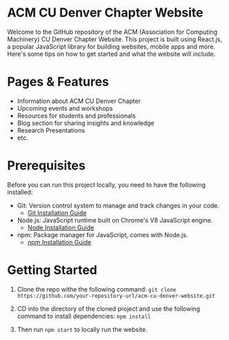 # ACM CU Denver Chapter Website

Welcome to the GitHub repository of the ACM (Association for Computing Machinery) CU Denver Chapter Website. This project is built using React.js, a popular JavaScript library for building websites, mobile apps and more. Here's some tips on how to get started and what the website will include.

# Pages & Features

- Information about ACM CU Denver Chapter
- Upcoming events and workshops
- Resources for students and professionals
- Blog section for sharing insights and knowledge 
- Research Presentations
- etc.

# Prerequisites

Before you can run this project locally, you need to have the following installed:

- Git: Version control system to manage and track changes in your code.
  - [Git Installation Guide](https://git-scm.com/book/en/v2/Getting-Started-Installing-Git)
- Node.js: JavaScript runtime built on Chrome's V8 JavaScript engine. 
    - [Node Installation Guide](https://nodejs.org/en/download)
- npm: Package manager for JavaScript, comes with Node.js.
  - [npm Installation Guide](https://docs.npmjs.com/downloading-and-installing-node-js-and-npm)


# Getting Started

1. Clone the repo withe the following command: ```git clone https://github.com/your-repository-url/acm-cu-denver-website.git```


2. CD into the directory of the cloned project and use the following command to install dependencies:
```npm install```

3. Then run ```npm start``` to locally run the website. 


